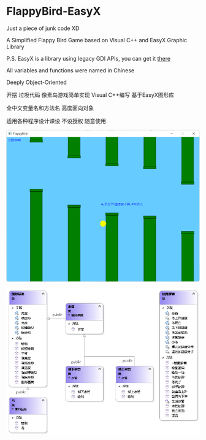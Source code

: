 # FlappyBird-EasyX

Just a piece of junk code XD

A Simplified Flappy Bird Game based on Visual C++ and EasyX Graphic Library

P.S. EasyX is a library using legacy GDI APIs, you can get it [there](https://easyx.cn)

All variables and functions were named in Chinese

Deeply Object-Oriented



开摆 垃圾代码 像素鸟游戏简单实现 Visual C++编写 基于EasyX图形库

全中文变量名和方法名 高度面向对象

适用各种程序设计课设 不设授权 随意使用

![](https://raw.githubusercontent.com/haofanurusai/FlappyBird-EasyX/main/pic/snapshot.png)

![](https://raw.githubusercontent.com/haofanurusai/FlappyBird-EasyX/main/pic/umlclsdg.png "Class Diagram / 类图")
